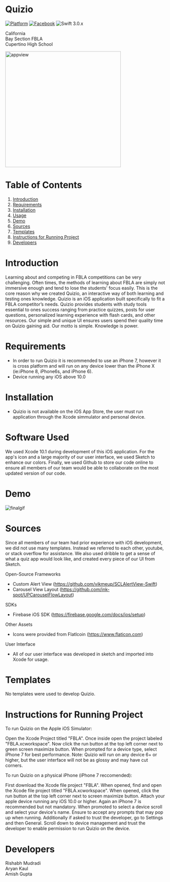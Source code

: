 # Quizio

[![Platform](https://img.shields.io/cocoapods/p/GravitySliderFlowLayout.svg?style=flat)]()
[![Facebook](https://img.shields.io/badge/contact-@Quizio_-skyblue.svg?style=flat)](https://www.facebook.com/chsquizio/)
![Swift 3.0.x](https://img.shields.io/badge/Swift-4.0.x-violet.svg)

California   
Bay Section FBLA  
Cupertino High School  

<img width="364" alt="appview" src="https://user-images.githubusercontent.com/19750920/53470758-6da99580-3a17-11e9-9da7-83e19e964106.png">

# Table of Contents

1. [Introduction](#Introduction)
2. [Requirements](#Requirements)
3. [Installation](#installation)
4. [Usage](#usage)
5. [Demo](#demo)
6. [Sources](#sources)
7. [Templates](#Templates)
8. [Instructions for Running Project](#instructions-for-running-project)
9. [Developers](#Developers)

# Introduction
Learning about and competing in FBLA competitions can be very challenging. Often times, the methods of learning about FBLA are simply not immersive enough and tend to lose the students' focus easily. This is the core reason why we created Quizio, an interactive way of both learning and testing ones knowledge. Quizio is an iOS application built specifically to fit a FBLA competitor’s needs. Quizio provides students with study tools essential to ones success ranging from practice quizzes, posts for user questions, personalized learning experience with flash cards, and other resources. Our simple and unique UI ensures users spend their quality time on Quizio gaining aid. Our motto is simple. Knowledge is power. 

# Requirements
- In order to run Quizio it is recommended to use an iPhone 7, however it is cross platform and will run on any device lower than the iPhone X (ie:iPhone 8, iPhone6s, and iPhone 6).
- Device running any iOS above 10.0

# Installation
- Quizio is not available on the iOS App Store, the user must run application through the Xcode simmulator and personal device.

# Software Used
We used Xcode 10.1 during development of this iOS application. For the app's icon and a large majority of our user interface, we used Sketch to enhance our colors. Finally, we used Github to store our code online to ensure all members of our team would be able to collaborate on the most updated version of our code.

# Demo
![finalgif](https://user-images.githubusercontent.com/19750920/53471504-ae0a1300-3a19-11e9-8faa-5bf3e81ca23f.gif)

# Sources
Since all members of our team had prior experience with iOS development, we did not use many templates. Instead we referred to each other, youtube, or stack overflow for assistance. We also used dribble to get a sense of what a quiz app would look like, and created every piece of our UI from Sketch.

Open-Source Frameworks
- Custom Alert View (https://github.com/vikmeup/SCLAlertView-Swift)
- Carousel View Layout (https://github.com/ink-spot/UPCarouselFlowLayout)

SDKs
- Firebase iOS SDK (https://firebase.google.com/docs/ios/setup)

Other Assets
- Icons were provided from FlatIcoin (https://www.flaticon.com)

User Interface
- All of our user interface was developed in sketch and imported into Xcode for usage.

# Templates
No templates were used to develop Quizio.

# Instructions for Running Project
To run Quizio on the Apple iOS Simulator:

Open the Xcode Project titled "FBLA". Once inside open the project labeled "FBLA.xcworkspace". Now click the run button at the top left corner next to green screen maximize button. When prompted for a device type, select iPhone 7 for best performance. Note: Quizio will run on any device 6+ or higher, but the user interface will not be as glossy and may have cut corners.

To run Quizio on a physical iPhone (iPhone 7 reccomended):

First download the Xcode file project "FBLA". When opened, find and open the Xcode file project titled "FBLA.xcworkspace". When opened, click the run button at the top left corner next to screen maximize button. Attach your apple device running any iOS 10.0 or higher. Again an iPhone 7 is recommended but not mandatory. When promoted to select a device scroll and select your device's name. Ensure to accept any prompts that may pop up when running. Additionally if asked to trust the developer, go to Settings and then General. Scroll down to device management and trust the developer to enable permission to run Quizio on the device. 

# Developers
Rishabh Mudradi  
Aryan Kaul  
Amish Gupta

